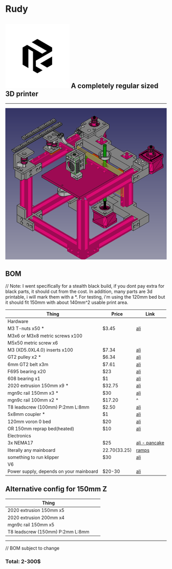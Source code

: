 # Rudy

## <img src="transparent_logo.png" width="200px" style="{float:left}"/> A completely regular sized 3D printer

---

![render](CAD_pic.png)

## BOM

// Note: I went specifically for a stealth black build, if you dont pay extra for black parts, it should cut from the cost. In addition, many parts are 3d printable, i will mark them with 
a *. For testing, i'm using the 120mm bed but it should fit 150mm with about 140mm^2 usable print area.

| Thing | Price | Link |
| --- | --- | --- |
| Hardware |   |   |
| M3 T-nuts x50 * | $3.45 | [ali](https://www.aliexpress.com/item/32814359094.html?spm=a2g0o.order_list.order_list_main.11.145f1802vFsakT) |
| M3x6 or M3x8 metric screws x100 |  |  |
| M5x50 metric screw x6 |  |  |
| M3 (XD5.0XL4.0) inserts x100 | $7.34 | [ali](https://www.aliexpress.com/item/4000232858343.html?spm=a2g0o.order_list.order_list_main.107.21ef1802qkslow) |
| GT2 pulley x2 * | $6.34 | [ali](https://www.aliexpress.com/item/32995102911.html?spm=a2g0o.order_list.order_list_main.107.145f1802vFsakT) |
| 6mm GT2 belt x3m | $7.61 | [ali](https://www.aliexpress.com/item/902692789.html?spm=a2g0o.order_list.order_list_main.108.145f1802vFsakT) |
| F695 bearing x20 | $23 | [ali](https://www.aliexpress.com/item/33001186278.html?spm=a2g0o.order_list.order_list_main.97.145f1802vFsakT) |
| 608 bearing x1 | $1 | [ali](https://www.aliexpress.com/item/1005004857876982.html?spm=a2g0o.productlist.main.17.5b5836eeqBKhc6) |
| 2020 extrusion 150mm x9 * | $32.75 | [ali](https://www.aliexpress.com/item/33019355789.html?spm=a2g0o.cart.0.0.5c4138daTHlXeg&mp=1) |
| mgn9c rail 150mm x3 * | $30 | [ali](https://www.aliexpress.com/item/1005003787436599.html?spm=a2g0o.productlist.main.13.18b842f5EcsFd3&algo_pvid=b4a6afa4-cb7e-4f33-8298-45ea8625b379) |
| mgn9c rail 100mm x2 * |  $17.20 | ^ |
| T8 leadscrew (100mm) P:2mm L:8mm| $2.50 | [ali](https://www.aliexpress.com/item/1005002277808736.html?spm=a2g0o.cart.0.0.5c4138daTHlXeg&mp=1) |
| 5x8mm coupler * | $1 | [ali](https://www.aliexpress.com/item/32693571252.html?spm=a2g0o.order_detail.order_detail_item.3.2ce7f19cw1xHpY) |
| 120mm voron 0 bed | $20 | [ali](https://www.aliexpress.com/item/1005003229750626.html?spm=a2g0o.order_list.order_list_main.102.21ef1802qkslow) |
| OR 150mm reprap bed(heated) | $10 | [ali](https://www.aliexpress.com/item/1005003245703342.html?spm=a2g0o.order_list.order_list_main.17.21ef1802qkslow) |
| Electronics |  |  |
| 3x NEMA17 | $25 | [ali - pancake](https://www.aliexpress.com/item/1005004708155105.html?spm=a2g0o.order_list.order_list_main.102.145f1802vFsakT) |
| literally any mainboard | $22.70 ($33.25) | [ramps](https://www.aliexpress.com/item/1005001631916842.html?spm=a2g0o.cart.0.0.3bee38daN6zSnp&mp=1) |
| something to run klipper | $30 | [ali](https://www.aliexpress.com/item/1005001823662622.html?spm=a2g0o.productlist.main.1.3a4a1cacYamf5s) |
| V6 |  |  |
| Power supply, depends on your mainboard | $20-30 | [ali](https://www.aliexpress.com/item/1005004623323483.html?spm=a2g0o.cart.0.0.64b338dahPVvNM&mp=1) |

## Alternative config for 150mm Z
| Thing |  |  |
| --- | --- | --- |
| 2020 extrusion 150mm x5 |  |  |
| 2020 extrusion 200mm x4 |  |  |
| mgn9c rail 150mm x5 |  |  |
| T8 leadscrew (150mm) P:2mm L:8mm|  |  |

---

// BOM subject to change

### Total: 2-300$